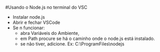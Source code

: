 #Usando o Node.js no terminal do VSC

- Instalar node.js
- Abrir e fechar VSCode
- Se n funcionar:
  - abra Variáveis do Ambiente, 
  - em Path procure se há o caminho onde o node.js está instalado. 
  - se não tiver, adicione. Ex: C:\ProgramFiles\nodejs  
